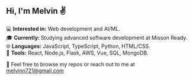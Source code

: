 ## Hi, I'm Melvin :v:

:computer: <b>Interested in:</b> Web development and AI/ML.  
:mortar_board: <b>Currently: </b> Studying advanced software development at Misson Ready.  
:globe_with_meridians: <b>Languages:</b> JavaScript, TypeScript, Python, HTML/CSS.  
:wrench: <b>Tools:</b> React, Node.js, Flask, AWS, Vue, SQL, MongoDB.    

:iphone: Feel free to browse my repos or reach out to me at melvinn721@gmail.com

